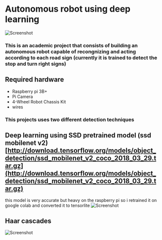 # Autonomous robot using deep learning

![Screenshot](https://i.imgur.com/IL0LoMd)

### This is an academic project that consists of building an autonomous robot capable of recongnizing and acting according to each road sign (currently it is trained to detect the stop and turn right signs)

## Required hardware
 
 * Raspberry pi 3B+
 * Pi Camera
 * 4-Wheel Robot Chassis Kit
 * wires

### This projects uses two different detection techniques

## Deep learning using SSD pretrained model (ssd mobilenet v2) [http://download.tensorflow.org/models/object_detection/ssd_mobilenet_v2_coco_2018_03_29.tar.gz](http://download.tensorflow.org/models/object_detection/ssd_mobilenet_v2_coco_2018_03_29.tar.gz)
this model is very accurate but heavy on the raspberry pi so i retrained it on google colab and converted it to tensorlite
![Screenshot](https://i.imgur.com/VtOdDOh)


## Haar cascades
![Screenshot](https://i.imgur.com/B0PUeNW)